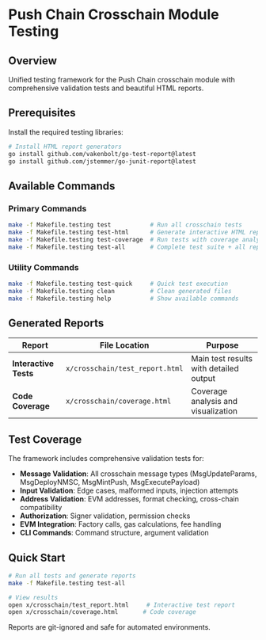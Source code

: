 # Push Chain Crosschain Module Testing

## Overview
Unified testing framework for the Push Chain crosschain module with comprehensive validation tests and beautiful HTML reports.

## Prerequisites
Install the required testing libraries:
```bash
# Install HTML report generators
go install github.com/vakenbolt/go-test-report@latest
go install github.com/jstemmer/go-junit-report@latest
```

## Available Commands

### Primary Commands
```bash
make -f Makefile.testing test           # Run all crosschain tests
make -f Makefile.testing test-html      # Generate interactive HTML report  
make -f Makefile.testing test-coverage  # Run tests with coverage analysis
make -f Makefile.testing test-all       # Complete test suite + all reports
```

### Utility Commands  
```bash
make -f Makefile.testing test-quick     # Quick test execution
make -f Makefile.testing clean          # Clean generated files
make -f Makefile.testing help           # Show available commands
```

## Generated Reports

| Report | File Location | Purpose |
|--------|---------------|---------|
| **Interactive Tests** | `x/crosschain/test_report.html` | Main test results with detailed output |
| **Code Coverage** | `x/crosschain/coverage.html` | Coverage analysis and visualization |

## Test Coverage

The framework includes comprehensive validation tests for:

- **Message Validation**: All crosschain message types (MsgUpdateParams, MsgDeployNMSC, MsgMintPush, MsgExecutePayload)
- **Input Validation**: Edge cases, malformed inputs, injection attempts
- **Address Validation**: EVM addresses, format checking, cross-chain compatibility  
- **Authorization**: Signer validation, permission checks
- **EVM Integration**: Factory calls, gas calculations, fee handling
- **CLI Commands**: Command structure, argument validation

## Quick Start

```bash
# Run all tests and generate reports
make -f Makefile.testing test-all

# View results
open x/crosschain/test_report.html     # Interactive test report
open x/crosschain/coverage.html       # Code coverage
```

Reports are git-ignored and safe for automated environments.